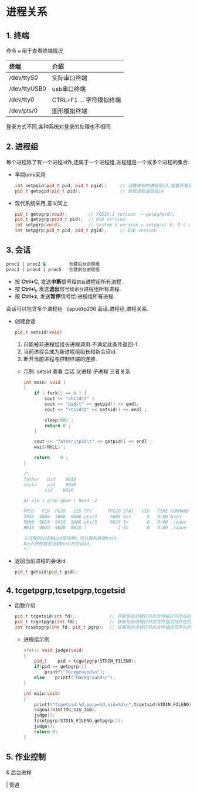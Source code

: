 # 进程关系

## 1. 终端

命令 `w` 用于查看终端情况

终端 | 介绍
:--- | :---
/dev/ttyS0 | 实际串口终端
/dev/ttyUSB0 | usb串口终端
/dev/tty0 | CTRL+F1 ... 字符模拟终端
/dev/pts/0 | 图形模拟终端

登录方式不同,各种系统对登录的处理也不相同.

## 2. 进程组

每个进程除了有一个进程id外,还属于一个进程组,进程组是一个或多个进程的集合.

- 早期unix采用

    ```cpp
    int setpgid(pid_t pid, pid_t pgid);     // 设置进程的进程组id,或者将某进程加入某进程组
    pid_t getpgid(pid_t pid);               // 获取进程进组组id
    ```

- 现代系统采用,意义同上

    ```cpp
    pid_t getpgrp(void);        // POSIX.1 version  = getpgrp(0);
    pid_t getpgrp(psid_t pid);  // BSD version
    int setpgrp(void);          // System V version = setpgrp( 0, 0 ) ;
    int setpgrp(pid_t pid, pid_t pgid);     // BSD version
    ```

## 3. 会话

```bash
proc1 | proc2 &         创建后台进程组
proc3 | proc4 | proc5   创建前台进程组
```

- 按 **Ctrl+C**, 发送**中断**信号给`前台`进程组所有进程.
- 按 **Ctrl+\\**, 发送**退出**信号给`前台`进程组所有进程.
- 按 **Ctrl+z**, 发送**暂停**信号给·进程组所有进程.

会话可以包含多个进程组
《apue》p236 会话,进程组,进程关系.

- 创建会话

    ```cpp
    pid_t setsid(void)
    ```

  1. 只能被非进程组组长进程调用.不满足此条件返回-1.
  2. 当前进程会成为新进程组组长和新会话id.
  3. 断开当前进程与控制终端的连接.

  - 示例: setsid 查看 会话 父进程 子进程 三者关系

    ```cpp
    int main( void )
    {
        if ( fork() == 0 ) {
            cout << "child\t" ;
            cout << "pid\t" << getpid() << endl;
            cout << "\tsid\t" << setsid() << endl ;

            sleep(60) ;
            return 0 ;
        }

        cout << "father\tpid\t" << getpid() << endl ;
        wait(NULL) ;

        return    0 ;
    }

    /*
    father   pid    9019
    child    pid    9020
            sid    9020

    ps ajx | grep apue | head -2

    PPID   PID  PGID   SID TTY      TPGID STAT   UID   TIME COMMAND
    2956  5806  5806  5806 pts/3     5806 Ss+      0   0:00 bash
    5806  9019  9019  5806 pts/3     9019 S+       0   0:00 ./apue
    9019  9020  9020  9020 ?           -1 Ss       0   0:00 ./apue

    父进程的父进程pid是5806,可以看到就是bash.
    bash进程就是当前bash的会话id.
    */
    ```

- 返回当前进程的会话id

    ```cpp
    pid_t getsid(pid_t pid);
    ```

## 4. tcgetpgrp,tcsetpgrp,tcgetsid

- 函数介绍

    ```cpp
    pid_t tcgetsid(int fd);             // 获取当前进程打开的文件描述符所在的会话id
    pid_t tcgetpgrp(int fd);            // 获取当前进程打开的文件描述符所在的进程组id
    int tcsetpgrp(int fd, pid_t pgrp);  // 设置当前进程打开的文件描述符所在的进程组id
    ```

  - 进程组示例

    ```cpp
    static void judge(void)
    {
        pid_t    pid = tcgetpgrp(STDIN_FILENO);
        if(pid == getpgrp())
            printf("foreground\n");
        else    printf("background\n");
    }

    int main(void)
    {
        printf("tcgetsid:%d,pgrp=%d,sid=%d\n",tcgetsid(STDIN_FILENO),getpgrp(),getsid(getpid()));
        signal(SIGTTOU,SIG_IGN);
        judge();
        tcsetpgrp(STDIN_FILENO,getpgrp());
        judge();
        return 0;
    }
    ```

## 5. 作业控制

& 后台进程

| 管道
